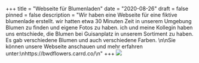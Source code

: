 +++
title = "Webseite für Blumenladen"
date = "2020-08-26"
draft = false
pinned = false
description = "Wir haben eine Webseite für eine fiktive blumenlade erstellt. wir hatten etwa 30 Minuten Zeit in unserem Umgebung Blumen zu finden und eigene Fotos zu haben. ich und meine Kollegin haben uns entschiede, die Blumen bei Guisanplatz in unserem Sortiment zu haben. Es gab verschiedene Blumen und auch verschiedene Farben. \n\nSie können unsere Webseite anschauen und mehr erfahren unter:\nhttps://bwdflowers.carrd.co/\n"
+++
![](673405bd-1a63-4834-9cd0-1e4beed486c4.jpg)
